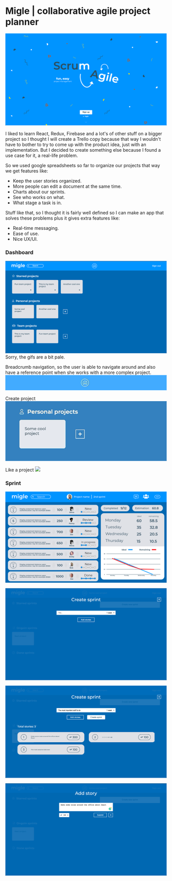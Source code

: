 # Migle | collaborative agile project planner

![](https://github.com/AdamGonda/migle/blob/master/screenshots/landing.png)

I liked to learn React, Redux, Firebase and a lot's of other stuff on a bigger project so I thought I will create a Trello copy because that way I wouldn't have to bother to try to come up with the product idea, just with an implementation. But I decided to create something else because I found a use case for it, a real-life problem.

So we used google spreadsheets so far to organize our projects that way we get features like:
- Keep the user stories organized. 
- More people can edit a document at the same time.
- Charts about our sprints.
- See who works on what.
- What stage a task is in.

Stuff like that, so I thought it is fairly well defined so I can make an app that solves these problems plus it gives extra features like:
- Real-time messaging.
- Ease of use.
- Nice UX/UI.

### Dashboard
![](https://github.com/AdamGonda/migle/blob/master/screenshots/dashboard.png)
Sorry, the gifs are a bit pale.

Breadcrumb navigation, so the user is able to navigate around and also have a reference point when she works with a more complex project.
![](https://github.com/AdamGonda/migle/blob/master/screenshots/breadcrumb%20nav.gif)

Create project
![](https://github.com/AdamGonda/migle/blob/master/screenshots/create%20project.gif)

Like a project
![](https://github.com/AdamGonda/migle/blob/master/screenshots/like%20project.gif)


### Sprint
![](https://github.com/AdamGonda/migle/blob/master/screenshots/sprint%20view.png)

![](https://github.com/AdamGonda/migle/blob/master/screenshots/sprint%20modal.png)

![](https://github.com/AdamGonda/migle/blob/master/screenshots/sprint%20modal%20with%20tasks.png)


![](https://github.com/AdamGonda/migle/blob/master/screenshots/task%20modal.png)
